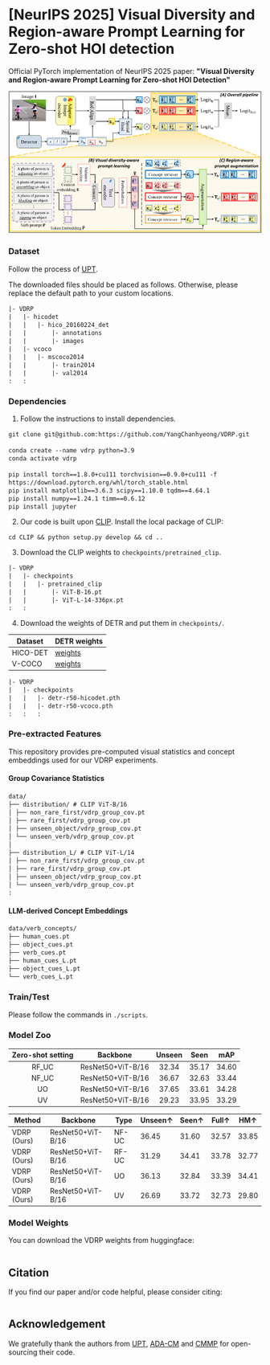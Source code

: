 # [NeurIPS 2025] Visual Diversity and Region-aware Prompt Learning for Zero-shot HOI detection
Official PyTorch implementation of NeurIPS 2025 paper: **"Visual Diversity and Region-aware Prompt Learning for Zero-shot HOI Detection"**

<p align="center">
  <img src="assets/Overall_figure.png" width="800"/>
</p>


### Dataset 
Follow the process of [UPT](https://github.com/fredzzhang/upt).

The downloaded files should be placed as follows. Otherwise, please replace the default path to your custom locations.
```
|- VDRP
|   |- hicodet
|   |   |- hico_20160224_det
|   |       |- annotations
|   |       |- images
|   |- vcoco
|   |   |- mscoco2014
|   |       |- train2014
|   |       |- val2014
:   :      
```

### Dependencies
1. Follow the instructions to install dependencies.

```
git clone git@github.com:https://github.com/YangChanhyeong/VDRP.git

conda create --name vdrp python=3.9
conda activate vdrp

pip install torch==1.8.0+cu111 torchvision==0.9.0+cu111 -f https://download.pytorch.org/whl/torch_stable.html
pip install matplotlib==3.6.3 scipy==1.10.0 tqdm==4.64.1
pip install numpy==1.24.1 timm==0.6.12
pip install jupyter
```

2. Our code is built upon [CLIP](https://github.com/openai/CLIP). Install the local package of CLIP:
```
cd CLIP && python setup.py develop && cd ..
```

3. Download the CLIP weights to `checkpoints/pretrained_clip`.
```
|- VDRP
|   |- checkpoints
|   |   |- pretrained_clip
|   |       |- ViT-B-16.pt
|   |       |- ViT-L-14-336px.pt
:   :      
```

4. Download the weights of DETR and put them in `checkpoints/`.


| Dataset | DETR weights |
| --- | --- |
| HICO-DET | [weights](https://drive.google.com/file/d/1BQ-0tbSH7UC6QMIMMgdbNpRw2NcO8yAD/view?usp=sharing)  |
| V-COCO | [weights](https://drive.google.com/file/d/1AIqc2LBkucBAAb_ebK9RjyNS5WmnA4HV/view?usp=sharing) |


```
|- VDRP
|   |- checkpoints
|   |   |- detr-r50-hicodet.pth
|   |   |- detr-r50-vcoco.pth
:   :   :
```

### Pre-extracted Features
This repository provides pre-computed visual statistics and concept embeddings used for our VDRP experiments.

#### Group Covariance Statistics
```
data/
├── distribution/ # CLIP ViT-B/16
│ ├── non_rare_first/vdrp_group_cov.pt
│ ├── rare_first/vdrp_group_cov.pt
│ ├── unseen_object/vdrp_group_cov.pt
│ └── unseen_verb/vdrp_group_cov.pt
│
├── distribution_L/ # CLIP ViT-L/14
│ ├── non_rare_first/vdrp_group_cov.pt
│ ├── rare_first/vdrp_group_cov.pt
│ ├── unseen_object/vdrp_group_cov.pt
│ └── unseen_verb/vdrp_group_cov.pt
:
```

#### LLM-derived Concept Embeddings
```
data/verb_concepts/
├── human_cues.pt
├── object_cues.pt
├── verb_cues.pt
├── human_cues_L.pt
├── object_cues_L.pt
└── verb_cues_L.pt
```

### Train/Test

Please follow the commands in ```./scripts```.



### Model Zoo
| Zero-shot setting |     Backbone      | Unseen | Seen  |  mAP  |
|:-----------------:|:-----------------:|:------:|:-----:|:-----:|
|       RF_UC       | ResNet50+ViT-B/16 | 32.34  | 35.17 | 34.60 | 
|       NF_UC       | ResNet50+ViT-B/16 | 36.67  | 32.63 | 33.44 |
|        UO         | ResNet50+ViT-B/16 | 37.65  | 33.61 | 34.28 |
|        UV         | ResNet50+ViT-B/16 | 29.23  | 33.95 | 33.29 |


| Method          |     Backbone      | Type  | Unseen↑ | Seen↑ | Full↑ | HM↑   |
|-----------------|-------------------|-------|---------|-------|-------|-------|
| VDRP (Ours)     | ResNet50+ViT-B/16 | NF-UC | 36.45   | 31.60 | 32.57 | 33.85 |
| VDRP (Ours)     | ResNet50+ViT-B/16 | RF-UC | 31.29   | 34.41 | 33.78 | 32.77 |
| VDRP (Ours)     | ResNet50+ViT-B/16 | UO    | 36.13   | 32.84 | 33.39 | 34.41 |
| VDRP (Ours)     | ResNet50+ViT-B/16 | UV    | 26.69   | 33.72 | 32.73 | 29.80 |

### Model Weights

You can download the VDRP weights from huggingface:
```

```

## Citation
If you find our paper and/or code helpful, please consider citing:
```

```

## Acknowledgement
We gratefully thank the authors from [UPT](https://github.com/fredzzhang/upt), [ADA-CM](https://github.com/ltttpku/ADA-CM/tree/main) and [CMMP](https://github.com/ltttpku/CMMP) for open-sourcing their code.
